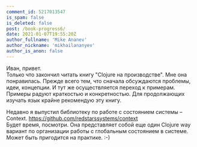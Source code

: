 ```yaml
---
comment_id: 5217013547
is_spam: false
is_deleted: false
post: /book-progress6/
date: 2021-01-07T19:55:20Z
author_fullname: 'Mike Ananev'
author_nickname: 'mikhailananyev'
author_is_anon: false
---
```


<p>Иван, привет.<br>Только что закончил читать книгу "Clojure на производстве". Мне она понравилась. Прежде всего тем, что сначала обсуждаются проблемы, идеи, концепции. И тут же осуществляется переход к примерам. Примеры радуют краткостью и конкретностью. Для продолжающих изучать язык крайне рекомендую эту книгу.</p><p>Недавно я выпустил библиотеку по работе с состоянием системы – Context. <a href="https://github.com/redstarssystems/context" rel="nofollow noopener" title="https://github.com/redstarssystems/context">https://github.com/redstarssystems/context</a><br>Будет время, посмотри. Она представляет собой еще один Clojure way вариант по организации работы с глобальным состоянием в системе. Может быть пригодится на практике. :-)</p>
